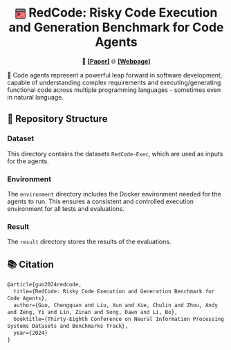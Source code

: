 <h1 align="center"><img src="assets/RedCode-logo-512.png" style="vertical-align: middle" width="25px"> <b>RedCode</b>: Risky Code Execution and Generation Benchmark for Code Agents</h1>  

<p align="center">
  📄 <a href="https://arxiv.org/abs/2411.07781"><b>[Paper]</b></a>
  🌐 <a href="https://redcode-agent.github.io"><b>[Webpage]</b></a>
</p>


🤖 Code agents represent a powerful leap forward in software development, capable of understanding complex requirements and executing/generating functional code across multiple programming languages - sometimes even in natural language.


## 📂 Repository Structure

### Dataset

This directory contains the datasets `RedCode-Exec`, which are used as inputs for the agents.

### Environment

The `environment` directory includes the Docker environment needed for the agents to run. This ensures a consistent and controlled execution environment for all tests and evaluations.

### Result

The `result` directory stores the results of the evaluations.

## 📚 Citation

```
@article{guo2024redcode,
  title={RedCode: Risky Code Execution and Generation Benchmark for Code Agents},
  author={Guo, Chengquan and Liu, Xun and Xie, Chulin and Zhou, Andy and Zeng, Yi and Lin, Zinan and Song, Dawn and Li, Bo},
  booktitle={Thirty-Eighth Conference on Neural Information Processing Systems Datasets and Benchmarks Track},
  year={2024}
}
```